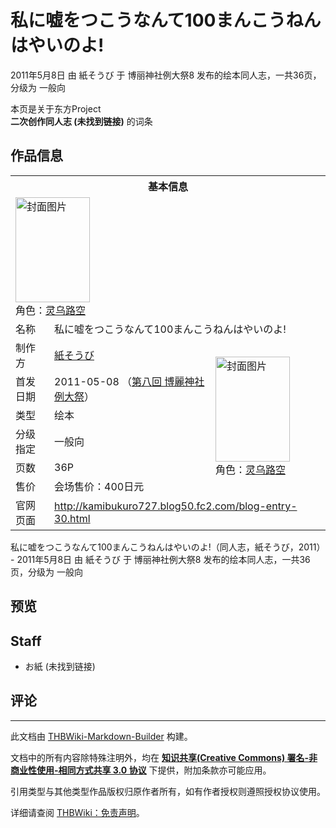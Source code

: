 # 私に嘘をつこうなんて100まんこうねんはやいのよ!

<!-- source html: G:\repos\THBWiki-Markdown-Builder\THBWikiMarkdown\Temp\main\2\2b\ns0%3A%E7%A7%81%E3%81%AB%E5%98%98%E3%82%92%E3%81%A4%E3%81%93%E3%81%86%E3%81%AA%E3%82%93%E3%81%A6100%E3%81%BE%E3%82%93%E3%81%93%E3%81%86%E3%81%AD%E3%82%93%E3%81%AF%E3%82%84%E3%81%84%E3%81%AE%E3%82%88%21.html -->

2011年5月8日 由 紙そうび 于 博丽神社例大祭8 发布的绘本同人志，一共36页，分级为 一般向

本页是关于东方Project  
 **二次创作同人志 (未找到链接)** 的词条

## 作品信息

<table><tbody><tr><th colspan="3">基本信息</th></tr><tr><td class="cover-artwork-mobile" colspan="2"><a href="./文件-私に嘘をつこうなんて100まんこうねんはやいのよ!封面.png.md" class="image" title="封面图片"><img alt="封面图片" src="https://upload.thwiki.cc/thumb/c/c7/%E7%A7%81%E3%81%AB%E5%98%98%E3%82%92%E3%81%A4%E3%81%93%E3%81%86%E3%81%AA%E3%82%93%E3%81%A6100%E3%81%BE%E3%82%93%E3%81%93%E3%81%86%E3%81%AD%E3%82%93%E3%81%AF%E3%82%84%E3%81%84%E3%81%AE%E3%82%88%21%E5%B0%81%E9%9D%A2.png/119px-%E7%A7%81%E3%81%AB%E5%98%98%E3%82%92%E3%81%A4%E3%81%93%E3%81%86%E3%81%AA%E3%82%93%E3%81%A6100%E3%81%BE%E3%82%93%E3%81%93%E3%81%86%E3%81%AD%E3%82%93%E3%81%AF%E3%82%84%E3%81%84%E3%81%AE%E3%82%88%21%E5%B0%81%E9%9D%A2.png" decoding="async" loading="lazy" width="119" height="168" srcset="https://upload.thwiki.cc/thumb/c/c7/%E7%A7%81%E3%81%AB%E5%98%98%E3%82%92%E3%81%A4%E3%81%93%E3%81%86%E3%81%AA%E3%82%93%E3%81%A6100%E3%81%BE%E3%82%93%E3%81%93%E3%81%86%E3%81%AD%E3%82%93%E3%81%AF%E3%82%84%E3%81%84%E3%81%AE%E3%82%88%21%E5%B0%81%E9%9D%A2.png/178px-%E7%A7%81%E3%81%AB%E5%98%98%E3%82%92%E3%81%A4%E3%81%93%E3%81%86%E3%81%AA%E3%82%93%E3%81%A6100%E3%81%BE%E3%82%93%E3%81%93%E3%81%86%E3%81%AD%E3%82%93%E3%81%AF%E3%82%84%E3%81%84%E3%81%AE%E3%82%88%21%E5%B0%81%E9%9D%A2.png 1.5x, https://upload.thwiki.cc/thumb/c/c7/%E7%A7%81%E3%81%AB%E5%98%98%E3%82%92%E3%81%A4%E3%81%93%E3%81%86%E3%81%AA%E3%82%93%E3%81%A6100%E3%81%BE%E3%82%93%E3%81%93%E3%81%86%E3%81%AD%E3%82%93%E3%81%AF%E3%82%84%E3%81%84%E3%81%AE%E3%82%88%21%E5%B0%81%E9%9D%A2.png/238px-%E7%A7%81%E3%81%AB%E5%98%98%E3%82%92%E3%81%A4%E3%81%93%E3%81%86%E3%81%AA%E3%82%93%E3%81%A6100%E3%81%BE%E3%82%93%E3%81%93%E3%81%86%E3%81%AD%E3%82%93%E3%81%AF%E3%82%84%E3%81%84%E3%81%AE%E3%82%88%21%E5%B0%81%E9%9D%A2.png 2x" data-file-width="400" data-file-height="565"></a><div class="cover-char">角色：<a href="./灵乌路空.md" title="灵乌路空">灵乌路空</a></div></td>
</tr><tr><td class="label">名称</td><td colspan="2"> 私に嘘をつこうなんて100まんこうねんはやいのよ! </td></tr><tr><td class="label">制作方</td><td><a href="./紙そうび.md" title="紙そうび">紙そうび</a></td><td class="cover-artwork" rowspan="6" style="min-width:168px;"><a href="./文件-私に嘘をつこうなんて100まんこうねんはやいのよ!封面.png.md" class="image" title="封面图片"><img alt="封面图片" src="https://upload.thwiki.cc/thumb/c/c7/%E7%A7%81%E3%81%AB%E5%98%98%E3%82%92%E3%81%A4%E3%81%93%E3%81%86%E3%81%AA%E3%82%93%E3%81%A6100%E3%81%BE%E3%82%93%E3%81%93%E3%81%86%E3%81%AD%E3%82%93%E3%81%AF%E3%82%84%E3%81%84%E3%81%AE%E3%82%88%21%E5%B0%81%E9%9D%A2.png/119px-%E7%A7%81%E3%81%AB%E5%98%98%E3%82%92%E3%81%A4%E3%81%93%E3%81%86%E3%81%AA%E3%82%93%E3%81%A6100%E3%81%BE%E3%82%93%E3%81%93%E3%81%86%E3%81%AD%E3%82%93%E3%81%AF%E3%82%84%E3%81%84%E3%81%AE%E3%82%88%21%E5%B0%81%E9%9D%A2.png" decoding="async" loading="lazy" width="119" height="168" srcset="https://upload.thwiki.cc/thumb/c/c7/%E7%A7%81%E3%81%AB%E5%98%98%E3%82%92%E3%81%A4%E3%81%93%E3%81%86%E3%81%AA%E3%82%93%E3%81%A6100%E3%81%BE%E3%82%93%E3%81%93%E3%81%86%E3%81%AD%E3%82%93%E3%81%AF%E3%82%84%E3%81%84%E3%81%AE%E3%82%88%21%E5%B0%81%E9%9D%A2.png/178px-%E7%A7%81%E3%81%AB%E5%98%98%E3%82%92%E3%81%A4%E3%81%93%E3%81%86%E3%81%AA%E3%82%93%E3%81%A6100%E3%81%BE%E3%82%93%E3%81%93%E3%81%86%E3%81%AD%E3%82%93%E3%81%AF%E3%82%84%E3%81%84%E3%81%AE%E3%82%88%21%E5%B0%81%E9%9D%A2.png 1.5x, https://upload.thwiki.cc/thumb/c/c7/%E7%A7%81%E3%81%AB%E5%98%98%E3%82%92%E3%81%A4%E3%81%93%E3%81%86%E3%81%AA%E3%82%93%E3%81%A6100%E3%81%BE%E3%82%93%E3%81%93%E3%81%86%E3%81%AD%E3%82%93%E3%81%AF%E3%82%84%E3%81%84%E3%81%AE%E3%82%88%21%E5%B0%81%E9%9D%A2.png/238px-%E7%A7%81%E3%81%AB%E5%98%98%E3%82%92%E3%81%A4%E3%81%93%E3%81%86%E3%81%AA%E3%82%93%E3%81%A6100%E3%81%BE%E3%82%93%E3%81%93%E3%81%86%E3%81%AD%E3%82%93%E3%81%AF%E3%82%84%E3%81%84%E3%81%AE%E3%82%88%21%E5%B0%81%E9%9D%A2.png 2x" data-file-width="400" data-file-height="565"></a><div class="cover-char">角色：<a href="./灵乌路空.md" title="灵乌路空">灵乌路空</a></div></td>
</tr><tr><td class="label">首发日期</td><td>2011-05-08&#160;（<a href="/展会作品列表?e=%E5%8D%9A%E4%B8%BD%E7%A5%9E%E7%A4%BE%E4%BE%8B%E5%A4%A7%E7%A5%AD%238">第八回 博麗神社例大祭</a>）</td></tr><tr><td class="label">类型</td><td>绘本</td></tr><tr><td class="label">分级指定</td><td>一般向</td></tr><tr><td class="label">页数</td><td>36P</td></tr><tr><td class="label">售价</td><td>会场售价：400日元</td></tr>
<tr><td class="label">官网页面</td><td colspan="2"><a rel="nofollow" class="external free" href="http://kamibukuro727.blog50.fc2.com/blog-entry-30.html">http://kamibukuro727.blog50.fc2.com/blog-entry-30.html</a></td></tr></tbody></table>

私に嘘をつこうなんて100まんこうねんはやいのよ!（同人志，紙そうび，2011） - 2011年5月8日 由 紙そうび 于 博丽神社例大祭8 发布的绘本同人志，一共36页，分级为 一般向

## 预览

## Staff
- お紙 (未找到链接)


## 评论




---

此文档由 [THBWiki-Markdown-Builder](https://github.com/Delsin-Yu/THBWiki-Markdown-Builder) 构建。

文档中的所有内容除特殊注明外，均在 [**知识共享(Creative Commons) 署名-非商业性使用-相同方式共享 3.0 协议**](https://creativecommons.org/licenses/by-sa/3.0/deed.zh-hans) 下提供，附加条款亦可能应用。

引用类型与其他类型作品版权归原作者所有，如有作者授权则遵照授权协议使用。

详细请查阅 [THBWiki：免责声明](https://thbwiki.cc/THBWiki:%E5%85%8D%E8%B4%A3%E5%A3%B0%E6%98%8E)。

